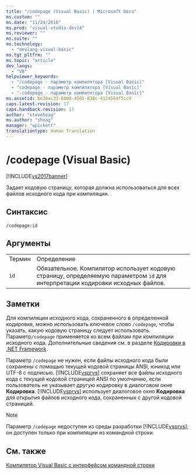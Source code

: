 ```yaml
---
title: "/codepage (Visual Basic) | Microsoft Docs"
ms.custom: ""
ms.date: "11/24/2016"
ms.prod: "visual-studio-dev14"
ms.reviewer: ""
ms.suite: ""
ms.technology: 
  - "devlang-visual-basic"
ms.tgt_pltfrm: ""
ms.topic: "article"
dev_langs: 
  - "VB"
helpviewer_keywords: 
  - "/codepage - параметр компилятора [Visual Basic]"
  - "codepage - параметр компилятора [Visual Basic]"
  - "-codepage - параметр компилятора [Visual Basic]"
ms.assetid: be36ec33-6800-4505-838c-4124564f5cc9
caps.latest.revision: 17
caps.handback.revision: 17
author: "stevehoag"
ms.author: "shoag"
manager: "wpickett"
translationtype: Human Translation
---
```

# /codepage (Visual Basic)
[!INCLUDE[vs2017banner](../../../csharp/includes/vs2017banner.md)]

Задает кодовую страницу, которая должна использоваться для всех файлов исходного кода при компиляции.  
  
## Синтаксис  
  
```  
/codepage:id  
```  
  
## Аргументы  
  
|||  
|-|-|  
|Термин|Определение|  
|`id`|Обязательное.  Компилятор использует кодовую страницу, определяемую параметром `id` для интерпретации кодировки исходных файлов.|  
  
## Заметки  
 Для компиляции исходного кода, сохраненного в определенной кодировке, можно использовать ключевое слово `/codepage`, чтобы указать, какую кодовую страницу следует использовать.  Параметр`/codepage` применяется ко всем файлам при компиляции исходного кода.  Дополнительные сведения см. в разделе [Кодировки в .NET Framework](../Topic/Character%20Encoding%20in%20the%20.NET%20Framework.md).  
  
 Параметр `/codepage` не нужен, если файлы исходного кода были сохранены с помощью текущей кодовой страницы ANSI, юникод или UTF\-8 с подписью.  [!INCLUDE[vsprvs](../../../csharp/includes/vsprvs_md.md)] сохраняет все файлы исходного кода с текущей кодовой страницей ANSI по умолчанию, если пользователь не указывает другую кодировку в диалоговом окне **Кодировка**.  [!INCLUDE[vsprvs](../../../csharp/includes/vsprvs_md.md)] использует диалоговое окно **Кодировка** для открытия файлов исходного кода, сохраненных с другой кодовой страницей.  
  
> [!NOTE]
>  Параметр `/codepage` недоступен из среды разработки [!INCLUDE[vsprvs](../../../csharp/includes/vsprvs_md.md)]; он доступен только при компиляции из командной строки.  
  
## См. также  
 [Компилятор Visual Basic с интерфейсом командной строки](../../../visual-basic/reference/command-line-compiler/index.md)